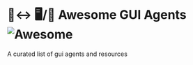 # 🦜↔ 🖥️/📱 Awesome GUI Agents ![Awesome](https://awesome.re/badge.svg)
A curated list of gui agents and resources
